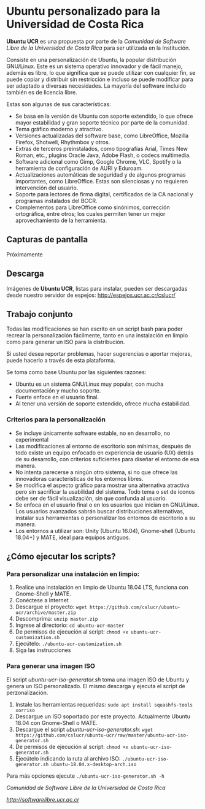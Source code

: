 # Ubuntu personalizado para la Universidad de Costa Rica

**Ubuntu UCR** es una propuesta por parte de la *Comunidad de Software Libre de la Universidad de Costa Rica* para ser utilizada en la Institución.

Consiste en una personalización de Ubuntu, la popular distribución GNU/Linux. Este es un sistema operativo innovador y de fácil manejo, además es libre, lo que significa que se puede utilizar con cualquier fin, se puede copiar y distribuir sin restricción e incluso se puede modificar para ser adaptado a diversas necesidades. La mayoría del software incluido también es de licencia libre.

Estas son algunas de sus características:

- Se basa en la versión de Ubuntu con soporte extendido, lo que ofrece mayor estabilidad y gran soporte técnico por parte de la comunidad.
- Tema gráfico moderno y atractivo.
- Versiones actualizadas del software base, como LibreOffice, Mozilla Firefox, Shotwell, Rhythmbox y otros.
- Extras de terceros preinstalados, como tipografías Arial, Times New Roman, etc., plugins Oracle Java, Adobe Flash, o codecs multimedia.
- Software adicional como Gimp, Google Chrome, VLC, Spotify o la herramienta de configuración de AURI y Eduroam.
- Actualizaciones automáticas de seguridad y de algunos programas importantes, como LibreOffice. Estas son silenciosas y no requieren intervención del usuario.
- Soporte para lectores de firma digital, certificados de la CA nacional y programas instalados del BCCR.
- Complementos para LibreOffice como sinónimos, corrección ortográfica, entre otros; los cuales permiten tener un mejor aprovechamiento de la herramienta.

## Capturas de pantalla

Próximamente


## Descarga

Imágenes de **Ubuntu UCR**, listas para instalar, pueden ser descargadas desde nuestro servidor de espejos:
http://espejos.ucr.ac.cr/cslucr/


## Trabajo conjunto

Todas las modificaciones se han escrito en un script bash para poder recrear la personalización fácilmente, tanto en una instalación en limpio como para generar un ISO para la distribución.

Si usted desea reportar problemas, hacer sugerencias o aportar mejoras, puede hacerlo a través de esta plataforma.

Se toma como base Ubuntu por las siguientes razones:

- Ubuntu es un sistema GNU/Linux muy popular, con mucha documentación y mucho soporte.
- Fuerte enfoce en el usuario final.
- Al tener una versión de soporte extendido, ofrece mucha estabilidad.

### Criterios para la personalización

- Se incluye únicamente software estable, no en desarrollo, no experimental
- Las modificaciones al entorno de escritorio son mínimas, después de todo existe un equipo enfocado en experiencia de usuario (UX) detrás de su desarrollo, con criterios suficientes para diseñar el entorno de esa manera.
- No intenta parecerse a ningún otro sistema, si no que ofrece las innovadoras características de los entornos libres.
- Se modifica el aspecto gráfico para mostrar una alternativa atractiva pero sin sacrificar la usabilidad del sistema. Todo tema o set de íconos debe ser de fácil visualización, sin que confunda al usuario.
- Se enfoca en el usuario final o en los usuarios que inician en GNU/Linux. Los usuarios avanzados sabrán buscar distribuciones alternativas, instalar sus herramientas o personalizar los entornos de escritorio a su manera.
- Los entornos a utilizar son: Unity (Ubuntu 16.04), Gnome-shell (Ubuntu 18.04+) y MATE, ideal para equipos antiguos.


## ¿Cómo ejecutar los scripts?

### Para personalizar una instalación en limpio:

1. Realice una instalación en limpio de Ubuntu 18.04 LTS, funciona con Gnome-Shell y MATE.
2. Conéctese a Internet
3. Descargue el proyecto: `wget https://github.com/cslucr/ubuntu-ucr/archive/master.zip`
4. Descomprima: `unzip master.zip`
5. Ingrese al directorio: `cd ubuntu-ucr-master`
6. De permisos de ejecución al script: `chmod +x ubuntu-ucr-customization.sh`
7. Ejecútelo: `./ubuntu-ucr-customization.sh`
8. Siga las instrucciones

### Para generar una imagen ISO

El script *ubuntu-ucr-iso-generator.sh* toma una imagen ISO de Ubuntu y genera un ISO personalizado. El mismo descarga y ejecuta el script de perzonalización.
1. Instale las herramientas requeridas: `sudo apt install squashfs-tools xorriso`
2. Descargue un ISO soportado por este proyecto. Actualmente Ubuntu 18.04 con Gnome-Shell o MATE.
3. Descargue el script *ubuntu-ucr-iso-generator.sh*: `wget https://github.com/cslucr/ubuntu-ucr/raw/master/ubuntu-ucr-iso-generator.sh`
3. De permisos de ejecución al script: `chmod +x ubuntu-ucr-iso-generator.sh`
4. Ejecútelo indicando la ruta al archivo ISO: `./ubuntu-ucr-iso-generator.sh ubuntu-18.04.x-desktop-arch.iso`

Para más opciones ejecute `./ubuntu-ucr-iso-generator.sh -h`

*Comunidad de Software Libre de la Universidad de Costa Rica*

*http://softwarelibre.ucr.ac.cr*
